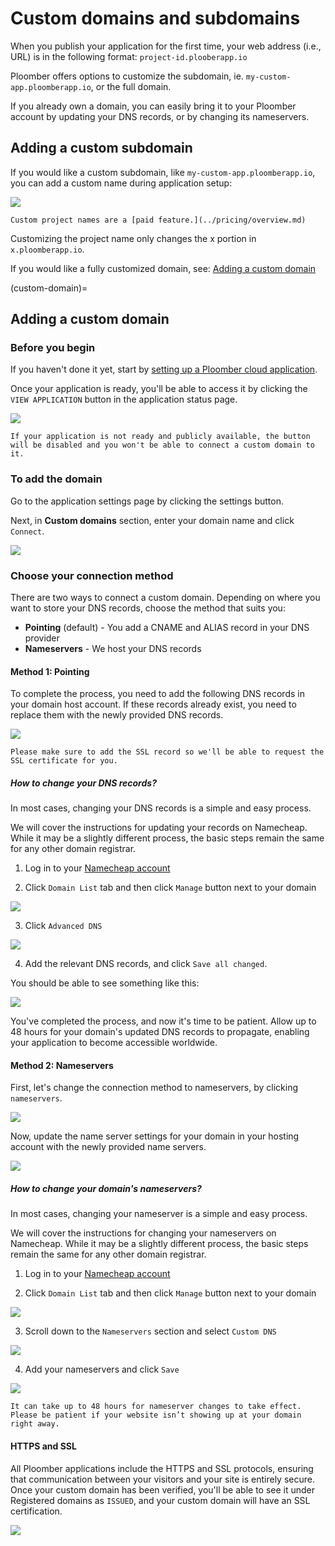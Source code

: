 # Custom domains and subdomains

When you publish your application for the first time, your web address (i.e., URL) is in the following format: `project-id.plooberapp.io`

Ploomber offers options to customize the subdomain, ie. `my-custom-app.ploomberapp.io`, or the full domain.

If you already own a domain, you can easily bring it to your Ploomber account by updating your DNS records, or by changing its nameservers.

## Adding a custom subdomain

If you would like a custom subdomain, like `my-custom-app.ploomberapp.io`, you can add a custom name during application setup:

![](../static/custom-domains/custom-names.png)

```{note}
Custom project names are a [paid feature.](../pricing/overview.md)
```

Customizing the project name only changes the x portion in `x.ploomberapp.io`.

If you would like a fully customized domain, see: [Adding a custom domain](#custom-domain)


(custom-domain)=
## Adding a custom domain

### Before you begin

If you haven't done it yet, start by [setting up a Ploomber cloud application](./../quickstart/app.md).

Once your application is ready, you'll be able to access it by clicking the `VIEW APPLICATION` button in the application status page.

![](../static/custom-domains/view-application.png)

```{warning}
If your application is not ready and publicly available, the button will be disabled and you won't be able to connect a custom domain to it.
```

### To add the domain

Go to the application settings page by clicking the settings button.

Next, in **Custom domains** section, enter your domain name and click `Connect`.

![](../static/custom-domains/custom-domains-section.png)

### Choose your connection method

There are two ways to connect a custom domain. Depending on where you want to store your DNS records, choose the method that suits you:

* **Pointing** (default) - You add a CNAME and ALIAS record in your DNS provider
* **Nameservers** - We host your DNS records


#### Method 1: Pointing

To complete the process, you need to add the following DNS records in your domain host account. If these records already exist, you need to replace them with the newly provided DNS records.

![](../static/custom-domains/pointing-change-dns-records.png)

```{note}
Please make sure to add the SSL record so we'll be able to request the SSL certificate for you.
```

##### How to change your DNS records?

In most cases, changing your DNS records is a simple and easy process. 

We will cover the instructions for updating your records on Namecheap. While it may be a slightly different process, the basic steps remain the same for any other domain registrar.

1. Log in to your [Namecheap account](https://www.namecheap.com/)

2. Click `Domain List` tab and then click `Manage` button next to your domain

![](../static/custom-domains/namecheap-domains.png)

3. Click `Advanced DNS`

![](../static/custom-domains/namecheap-advanced-dns.png)

4. Add the relevant DNS records, and click `Save all changed`.

You should be able to see something like this:

![](../static/custom-domains/namecheap-updated-dns-records.png)


You've completed the process, and now it's time to be patient. Allow up to 48 hours for your domain's updated DNS records to propagate, enabling your application to become accessible worldwide.

#### Method 2: Nameservers

First, let's change the connection method to nameservers, by clicking `nameservers`.

![](../static/custom-domains/change-to-nameservers.png)


Now, update the name server settings for your domain in your hosting account with the newly provided name servers.

![](../static/custom-domains/nameservers.png)


##### How to change your domain's nameservers?

In most cases, changing your nameserver is a simple and easy process. 

We will cover the instructions for changing your nameservers on Namecheap. While it may be a slightly different process, the basic steps remain the same for any other domain registrar.

1. Log in to your [Namecheap account](https://www.namecheap.com/)

2. Click `Domain List` tab and then click `Manage` button next to your domain

![](../static/custom-domains/namecheap-domains.png)

3. Scroll down to the `Nameservers` section and select `Custom DNS`

![](../static/custom-domains/namecheap-select-custom-dns.png)

4. Add your nameservers and click `Save`

![](../static/custom-domains/namecheap-save-nameservers.png)



```{note}
It can take up to 48 hours for nameserver changes to take effect. Please be patient if your website isn’t showing up at your domain right away.
```

#### HTTPS and SSL

All Ploomber applications include the HTTPS and SSL protocols, ensuring that communication between your visitors and your site is entirely secure. Once your custom domain has been verified, you'll be able to see it under Registered domains as `ISSUED`, and your custom domain will have an SSL certification.

![](../static/custom-domains/verified.png)

